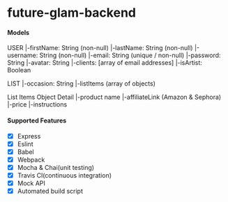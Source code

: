 # future-glam-backend



#### Models

USER
|-firstName: String (non-null)
|-lastName: String (non-null)
|-username: String (non-null)
|-email: String (unique / non-null)
|-password: String
|-avatar: String
|-clients: [array of email addresses]
|-isArtist: Boolean

LIST
|-occasion: String
|-listItems (array of objects)

List Items Object Detail
|-product name
|-affiliateLink (Amazon & Sephora)
|-price
|-instructions

#### Supported Features

- [x] Express
- [x] Eslint
- [x] Babel
- [x] Webpack
- [x] Mocha & Chai(unit testing)
- [x] Travis Cl(continuous integration)
- [x] Mock API
- [x] Automated build script
